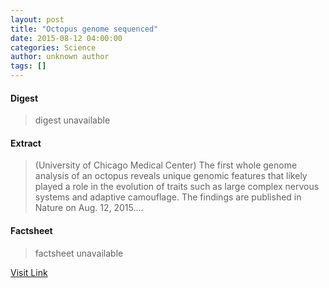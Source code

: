 ```yaml
---
layout: post
title: "Octopus genome sequenced"
date: 2015-08-12 04:00:00
categories: Science
author: unknown author
tags: []
---
```



#### Digest
>digest unavailable

#### Extract
>(University of Chicago Medical Center) The first whole genome analysis of an octopus reveals unique genomic features that likely played a role in the evolution of traits such as large complex nervous systems and adaptive camouflage. The findings are published in Nature on Aug. 12, 2015....

#### Factsheet
>factsheet unavailable

[Visit Link](http://www.eurekalert.org/pub_releases/2015-08/uocm-ogs081015.php)


